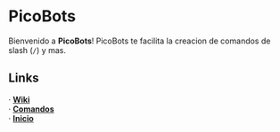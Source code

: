 # PicoBots
Bienvenido a **PicoBots**!
PicoBots te facilita la creacion de comandos de slash (`/`) y mas.

## Links
· [**Wiki**](https://pico8.minecraftr.us/PicoBots/wiki)
<br>
· [**Comandos**](https://pico8.minecraftr.us/PicoBots/help)
<br>
· [**Inicio**](https://pico8.minecraftr.us/PicoBots/)
